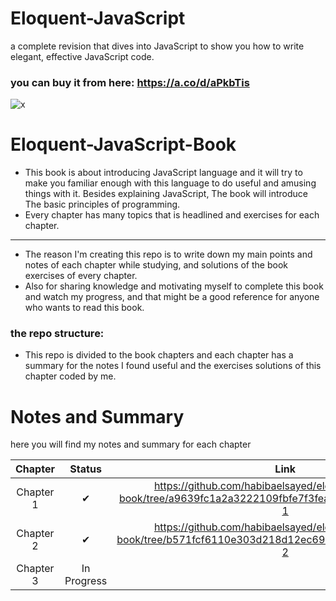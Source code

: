 # Eloquent-JavaScript
a complete revision that dives into JavaScript to show you how to write elegant, effective JavaScript code.

### you can buy it from here: https://a.co/d/aPkbTis

![x](https://m.media-amazon.com/images/I/91asIC1fRwL._AC_UF1000,1000_QL80_.jpg)
# Eloquent-JavaScript-Book
- This book is about introducing JavaScript language and it will try to make you familiar enough with this language to do useful and amusing things with it. Besides explaining JavaScript, The book will introduce The basic principles of programming.
- Every chapter has many topics that is headlined and exercises for each chapter.
----------------------------------  
- The reason I'm creating this repo is to write down my main points and notes of each chapter while studying, and solutions of the book exercises of every chapter.
- Also for sharing knowledge and motivating myself to complete this book and watch my progress, and that might be a good reference for anyone who wants to read this book.
  
### the repo structure:
- This repo is divided to the book chapters and each chapter has a summary for the notes I found useful and the exercises solutions of this chapter coded by me.

# Notes and Summary
here you will find my notes and summary for each chapter

| Chapter | Status | Link |
| :---:| :---: | :---: |
| Chapter 1 | ✔ | https://github.com/habibaelsayed/eloquent-javascript-book/tree/a9639fc1a2a3222109fbfe7f3fea408ad24390a9/chapter-1 |
| Chapter 2 | ✔ | https://github.com/habibaelsayed/eloquent-javascript-book/tree/b571fcf6110e303d218d12ec69072f7ea67c5f6e/chapter-2 |
| Chapter 3 | In Progress |  |


